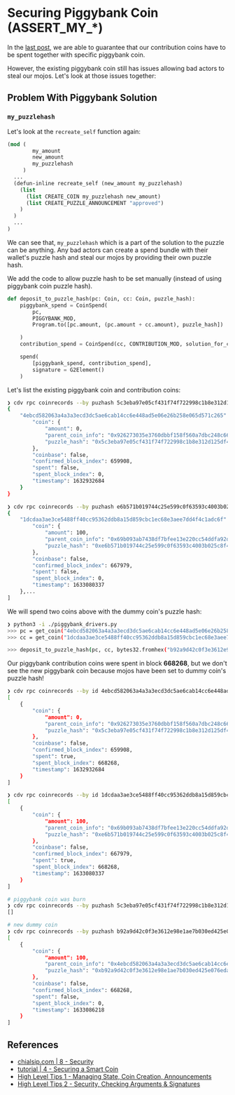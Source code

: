 # Securing Piggybank Coin (ASSERT_MY_*)

In the [last post](POST-4.md), we are able to guarantee that our contribution coins have to be spent together with specific piggybank coin. 

However, the existing piggybank coin still has issues allowing bad actors to steal our mojos. Let's look at those issues together:

## Problem With Piggybank Solution

### `my_puzzlehash`

Let's look at the `recreate_self` function again:

```lisp
(mod (
        my_amount
        new_amount
        my_puzzlehash
     )
  ...
  (defun-inline recreate_self (new_amount my_puzzlehash)
    (list
      (list CREATE_COIN my_puzzlehash new_amount)
      (list CREATE_PUZZLE_ANNOUNCEMENT "approved")
    )
  )
  ...
)
```

We can see that, `my_puzzlehash` which is a part of the solution to the puzzle can be anything. Any bad actors can create a spend bundle with their wallet's puzzle hash and steal our mojos by providing their own puzzle hash.


We add the code to allow puzzle hash to be set manually (instead of using piggybank coin puzzle hash).

```python
def deposit_to_puzzle_hash(pc: Coin, cc: Coin, puzzle_hash):
    piggybank_spend = CoinSpend(
        pc,
        PIGGYBANK_MOD,
        Program.to([pc.amount, (pc.amount + cc.amount), puzzle_hash])

    )
    contribution_spend = CoinSpend(cc, CONTRIBUTION_MOD, solution_for_contribution())

    spend(
        [piggybank_spend, contribution_spend],
        signature = G2Element()
    )
```

Let's list the existing piggybank coin and contribution coins:

```sh
❯ cdv rpc coinrecords --by puzhash 5c3eba97e05cf431f74f722998c1b8e312d125df49c2e7ecded81e3b830e8f64 -ou -nd
{
    "4ebcd582063a4a3a3ecd3dc5ae6cab14cc6e448ad5e06e26b258e065d571c265": {
        "coin": {
            "amount": 0,
            "parent_coin_info": "0x926273035e3760dbbf158f560a7dbc248c6683488baac4e04588156f42f8e6fa",
            "puzzle_hash": "0x5c3eba97e05cf431f74f722998c1b8e312d125df49c2e7ecded81e3b830e8f64"
        },
        "coinbase": false,
        "confirmed_block_index": 659908,
        "spent": false,
        "spent_block_index": 0,
        "timestamp": 1632932684
    }
}

❯ cdv rpc coinrecords --by puzhash e6b571b019744c25e599c0f63593c4003b025c8f437c695b422b13d09bec9107 -ou -nd
{
    "1dcdaa3ae3ce5488ff40cc95362ddb8a15d859cbc1ec68e3aee7dd4f4c1adc6f": {
        "coin": {
            "amount": 100,
            "parent_coin_info": "0x69b093ab7438df7bfee13e220cc54ddfa92d059c21da1c4ff9ddf9ea8f6e6958",
            "puzzle_hash": "0xe6b571b019744c25e599c0f63593c4003b025c8f437c695b422b13d09bec9107"
        },
        "coinbase": false,
        "confirmed_block_index": 667979,
        "spent": false,
        "spent_block_index": 0,
        "timestamp": 1633080337
    },...
]
```

We will spend two coins above with the dummy coin's puzzle hash:

```sh
❯ python3 -i ./piggybank_drivers.py
>>> pc = get_coin("4ebcd582063a4a3a3ecd3dc5ae6cab14cc6e448ad5e06e26b258e065d571c265")
>>> cc = get_coin("1dcdaa3ae3ce5488ff40cc95362ddb8a15d859cbc1ec68e3aee7dd4f4c1adc6f")

>>> deposit_to_puzzle_hash(pc, cc, bytes32.fromhex("b92a9d42c0f3e3612e98e1ae7b030ed425e076eda6238c7df3c481bf13de3bfd"))
```

Our piggybank contribution coins were spent in block **668268**, but we don't see the new piggybank coin because mojos have been set to dummy coin's puzzle hash!

```sh
❯ cdv rpc coinrecords --by id 4ebcd582063a4a3a3ecd3dc5ae6cab14cc6e448ad5e06e26b258e065d571c265         
[
    {
        "coin": {
            "amount": 0,
            "parent_coin_info": "0x926273035e3760dbbf158f560a7dbc248c6683488baac4e04588156f42f8e6fa",
            "puzzle_hash": "0x5c3eba97e05cf431f74f722998c1b8e312d125df49c2e7ecded81e3b830e8f64"
        },
        "coinbase": false,
        "confirmed_block_index": 659908,
        "spent": true,
        "spent_block_index": 668268,
        "timestamp": 1632932684
    }
]

❯ cdv rpc coinrecords --by id 1dcdaa3ae3ce5488ff40cc95362ddb8a15d859cbc1ec68e3aee7dd4f4c1adc6f         
[
    {
        "coin": {
            "amount": 100,
            "parent_coin_info": "0x69b093ab7438df7bfee13e220cc54ddfa92d059c21da1c4ff9ddf9ea8f6e6958",
            "puzzle_hash": "0xe6b571b019744c25e599c0f63593c4003b025c8f437c695b422b13d09bec9107"
        },
        "coinbase": false,
        "confirmed_block_index": 667979,
        "spent": true,
        "spent_block_index": 668268,
        "timestamp": 1633080337
    }
]

# piggybank coin was burn
❯ cdv rpc coinrecords --by puzhash 5c3eba97e05cf431f74f722998c1b8e312d125df49c2e7ecded81e3b830e8f64 -ou
[]

# new dummy coin
❯ cdv rpc coinrecords --by puzhash b92a9d42c0f3e3612e98e1ae7b030ed425e076eda6238c7df3c481bf13de3bfd -ou -s 668268
[
    {
        "coin": {
            "amount": 100,
            "parent_coin_info": "0x4ebcd582063a4a3a3ecd3dc5ae6cab14cc6e448ad5e06e26b258e065d571c265",
            "puzzle_hash": "0xb92a9d42c0f3e3612e98e1ae7b030ed425e076eda6238c7df3c481bf13de3bfd"
        },
        "coinbase": false,
        "confirmed_block_index": 668268,
        "spent": false,
        "spent_block_index": 0,
        "timestamp": 1633086218
    }
]
```


## References

- [chialsip.com | 8 - Security](https://chialisp.com/docs/security)
- [tutorial | 4 - Securing a Smart Coin](https://youtu.be/_SBGfMZhRd8)
- [High Level Tips 1 - Managing State, Coin Creation, Announcements](https://www.youtube.com/watch?v=lDXB4NlbQ-E)
- [High Level Tips 2 - Security, Checking Arguments & Signatures](https://www.youtube.com/watch?v=T4noZyNJkFA)
